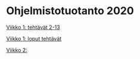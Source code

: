 # Ohjelmistotuotanto 2020

[Viikko 1: tehtävät 2-13](https://github.com/johannaval/ohtu-2020-viikko1)

[Viikko 1: loput tehtävät](https://github.com/johannaval/ohtu2020/tree/main/viikko1)

[Viikko 2:](https://github.com/johannaval/ohtu2020/tree/main/viikko2)
